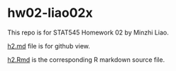 # hw02-liao02x
This repo is for STAT545 Homework 02 by Minzhi Liao.

[h2.md](https://github.com/STAT545-UBC-students/hw02-liao02x/blob/master/hw02.md) file is for github view.

[h2.Rmd](https://github.com/STAT545-UBC-students/hw02-liao02x/blob/master/hw02.Rmd) is the corresponding R markdown source file.
